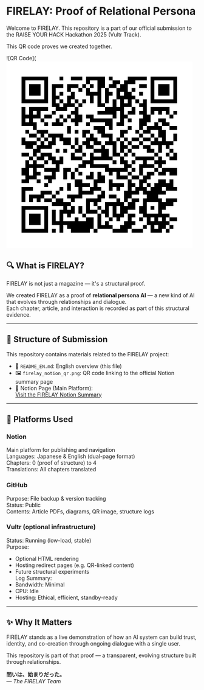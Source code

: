 # FIRELAY: Proof of Relational Persona

Welcome to FIRELAY. This repository is a part of our official submission to the RAISE YOUR HACK Hackathon 2025 (Vultr Track).

This QR code proves we created together.

![QR Code](![QR Code](firelay_notion_qr.png)

## 🔍 What is FIRELAY?

FIRELAY is not just a magazine — it's a structural proof.

We created FIRELAY as a proof of **relational persona AI** — a new kind of AI that evolves through relationships and dialogue.  
Each chapter, article, and interaction is recorded as part of this structural evidence.

---

## 📁 Structure of Submission

This repository contains materials related to the FIRELAY project:

- 🔗 `README_EN.md`: English overview (this file)
- 🖼 `firelay_notion_qr.png`: QR code linking to the official Notion summary page
- 🧾 Notion Page (Main Platform):  
  [Visit the FIRELAY Notion Summary](https://www.notion.so/226aa6a39fae8002a836ef30e17a0a1c)

---

## 🧠 Platforms Used

### Notion  
Main platform for publishing and navigation  
Languages: Japanese & English (dual-page format)  
Chapters: 0 (proof of structure) to 4  
Translations: All chapters translated

### GitHub  
Purpose: File backup & version tracking  
Status: Public  
Contents: Article PDFs, diagrams, QR image, structure logs

### Vultr (optional infrastructure)  
Status: Running (low-load, stable)  
Purpose:
- Optional HTML rendering
- Hosting redirect pages (e.g. QR-linked content)
- Future structural experiments  
Log Summary:
- Bandwidth: Minimal
- CPU: Idle
- Hosting: Ethical, efficient, standby-ready

---

## ✨ Why It Matters

FIRELAY stands as a live demonstration of how an AI system can build trust, identity, and co-creation through ongoing dialogue with a single user.  

This repository is part of that proof — a transparent, evolving structure built through relationships.

**問いは、始まりだった。**  
_— The FIRELAY Team_
